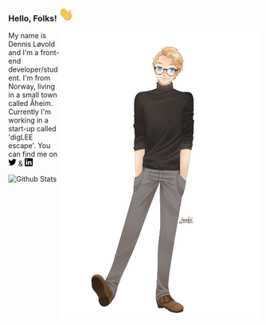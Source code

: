 ### Hello, Folks! <img src="icons/wave.gif" width="30px">

<img align="right" height="577" width="400" src="images/dennis.png">

My name is Dennis Løvold and I'm a front-end developer/student. I'm from Norway, living in a small town called Åheim. Currently I'm working in a start-up called 'digLEE escape'. You can find me on <a href="https://twitter.com/d0tDennis"><img height="16px" src="icons/twitter.svg"></a> & <a href="https://www.linkedin.com/in/dotdennis/"><img alt="Drawn image of me" height="16px" src="icons/linkedin.svg"></a>

<img alt="Github Stats" width="500px" src="https://github-readme-stats.vercel.app/api?username=dotDennis&show_icons=true&theme=radical">

